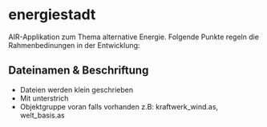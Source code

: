 energiestadt
============

AIR-Applikation zum Thema alternative Energie.
Folgende Punkte regeln die Rahmenbedinungen in der Entwicklung:

Dateinamen & Beschriftung
-------------------------
- Dateien werden klein geschrieben
- Mit unterstrich
- Objektgruppe voran falls vorhanden z.B: kraftwerk_wind.as, welt_basis.as

